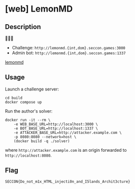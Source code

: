 # [web] LemonMD

## Description

🍋📝✨

- Challenge: `http://lemonmd.{int,dom}.seccon.games:3000`
- Admin bot: `http://lemonmd.{int,dom}.seccon.games:1337`

[lemonmd](files/lemonmd)

## Usage

Launch a challenge server:

```
cd build
docker compose up
```

Run the author's solver:
```
docker run -it --rm \
    -e WEB_BASE_URL=http://localhost:3000 \
    -e BOT_BASE_URL=http://localhost:1337 \
    -e ATTACKER_BASE_URL=http://attacker.example.com \
    -p 8080:8080 --network=host \
    (docker build -q ./solver)
```

where `http://attacker.example.com` is an origin forwarded to `http://localhost:8080`.

## Flag

```
SECCON{Do_not_m1x_HTML_injecti0n_and_I5lands_Archit3cture}
```
